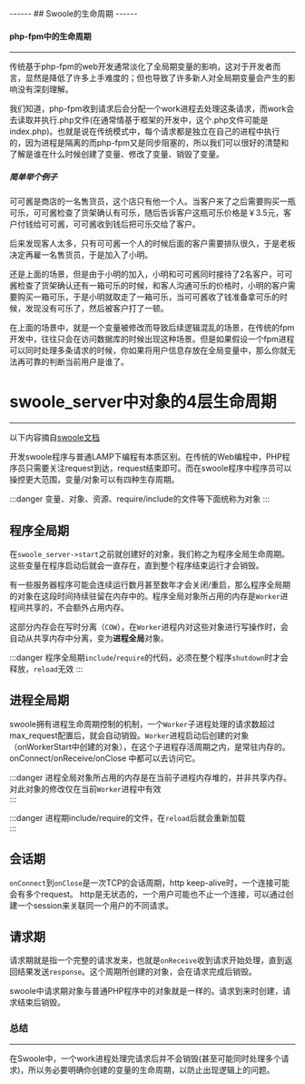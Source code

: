 <head>
     <title>EasySwoole 入门教程|swoole 入门教程|swoole简介|swoole生命周期</title>
     <meta name="keywords" content="EasySwoole 入门教程|swoole 入门教程|swoole简介|swoole生命周期"/>
     <meta name="description" content="EasySwoole 入门教程|swoole 入门教程|swoole简介|swoole生命周期"/>
</head>
---<head>---
## Swoole的生命周期
------

#### php-fpm中的生命周期
------
传统基于php-fpm的web开发通常淡化了全局期变量的影响，这对于开发者而言，显然是降低了许多上手难度的；但也导致了许多新人对全局期变量会产生的影响没有深刻理解。

我们知道，php-fpm收到请求后会分配一个work进程去处理这条请求，而work会去读取并执行.php文件(在通常情基于框架的开发中，这个.php文件可能是index.php)。也就是说在传统模式中，每个请求都是独立在自己的进程中执行的，因为进程是隔离的而php-fpm又是同步阻塞的，所以我们可以很好的清楚和了解是谁在什么时候创建了变量、修改了变量、销毁了变量。

##### 简单举个例子
可可酱是商店的一名售货员，这个店只有他一个人。当客户来了之后需要购买一瓶可乐，可可酱检查了货架确认有可乐，随后告诉客户这瓶可乐价格是￥3.5元，客户付钱给可可酱，可可酱收到钱后把可乐交给了客户。

后来发现客人太多，只有可可酱一个人的时候后面的客户需要排队很久，于是老板决定再雇一名售货员，于是加入了小明。

还是上面的场景，但是由于小明的加入，小明和可可酱同时接待了2名客户，可可酱检查了货架确认还有一箱可乐的时候，和客人沟通可乐的价格时，小明的客户需要购买一箱可乐，于是小明就取走了一箱可乐，当可可酱收了钱准备拿可乐的时候，发现没有可乐了，然后被客户打了一顿。

在上面的场景中，就是一个变量被修改而导致后续逻辑混乱的场景，在传统的fpm开发中，往往只会在访问数据库的时候出现这种场景。但是如果假设一个fpm进程可以同时处理多条请求的时候，你如果将用户信息存放在全局变量中，那么你就无法再可靠的判断当前用户是谁了。

# swoole_server中对象的4层生命周期
-------
以下内容摘自[swoole文档](https://wiki.swoole.com/wiki/page/354.html)

开发swoole程序与普通LAMP下编程有本质区别。在传统的Web编程中，PHP程序员只需要关注request到达，request结束即可。而在swoole程序中程序员可以操控更大范围，变量/对象可以有四种生存周期。


:::danger 
 变量、对象、资源、require/include的文件等下面统称为对象
:::


程序全局期
-----
在`swoole_server->start`之前就创建好的对象，我们称之为程序全局生命周期。这些变量在程序启动后就会一直存在，直到整个程序结束运行才会销毁。

有一些服务器程序可能会连续运行数月甚至数年才会关闭/重启，那么程序全局期的对象在这段时间持续驻留在内存中的。程序全局对象所占用的内存是`Worker`进程间共享的，不会额外占用内存。

这部分内存会在写时分离（`COW`），在`Worker`进程内对这些对象进行写操作时，会自动从共享内存中分离，变为**进程全局**对象。


:::danger 
 程序全局期`include`/`require`的代码，必须在整个程序`shutdown`时才会释放，`reload`无效
:::


进程全局期
-----
swoole拥有进程生命周期控制的机制，一个`Worker`子进程处理的请求数超过max_request配置后，就会自动销毁。`Worker`进程启动后创建的对象（onWorkerStart中创建的对象），在这个子进程存活周期之内，是常驻内存的。onConnect/onReceive/onClose 中都可以去访问它。


:::danger 
进程全局对象所占用的内存是在当前子进程内存堆的，并非共享内存。对此对象的修改仅在当前`Worker`进程中有效   
:::


:::danger 
 进程期include/require的文件，在`reload`后就会重新加载  
:::

会话期
-----
`onConnect`到`onClose`是一次TCP的会话周期，http keep-alive时，一个连接可能会有多个request。
http是无状态的，一个用户可能也不止一个连接，可以通过创建一个session来关联同一个用户的不同请求。

请求期
----
请求期就是指一个完整的请求发来，也就是`onReceive`收到请求开始处理，直到返回结果发送`response`。这个周期所创建的对象，会在请求完成后销毁。

swoole中请求期对象与普通PHP程序中的对象就是一样的。请求到来时创建，请求结束后销毁。

### 总结
-------
在Swoole中，一个work进程处理完请求后并不会销毁(甚至可能同时处理多个请求)，所以务必要明确你创建的变量的生命周期，以防止出现逻辑上的问题。
